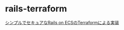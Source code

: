 # rails-terraform

[シンプルでセキュアなRails on ECSのTerraformによる実装](https://qiita.com/reireias/items/df7905a1a25e6c11785e)
